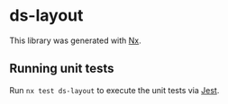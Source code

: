 # ds-layout

This library was generated with [Nx](https://nx.dev).

## Running unit tests

Run `nx test ds-layout` to execute the unit tests via [Jest](https://jestjs.io).
